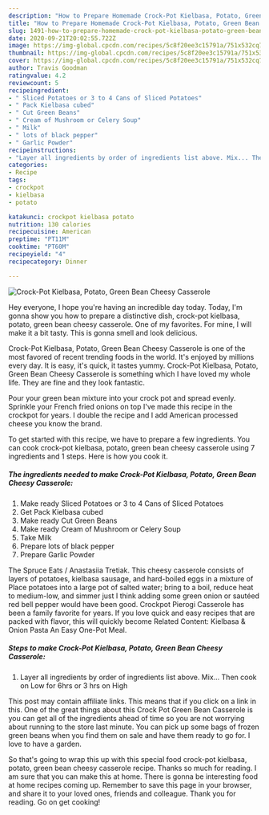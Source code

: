 ```yaml
---
description: "How to Prepare Homemade Crock-Pot Kielbasa, Potato, Green Bean Cheesy Casserole"
title: "How to Prepare Homemade Crock-Pot Kielbasa, Potato, Green Bean Cheesy Casserole"
slug: 1491-how-to-prepare-homemade-crock-pot-kielbasa-potato-green-bean-cheesy-casserole
date: 2020-09-21T20:02:55.722Z
image: https://img-global.cpcdn.com/recipes/5c8f20ee3c15791a/751x532cq70/crock-pot-kielbasa-potato-green-bean-cheesy-casserole-recipe-main-photo.jpg
thumbnail: https://img-global.cpcdn.com/recipes/5c8f20ee3c15791a/751x532cq70/crock-pot-kielbasa-potato-green-bean-cheesy-casserole-recipe-main-photo.jpg
cover: https://img-global.cpcdn.com/recipes/5c8f20ee3c15791a/751x532cq70/crock-pot-kielbasa-potato-green-bean-cheesy-casserole-recipe-main-photo.jpg
author: Travis Goodman
ratingvalue: 4.2
reviewcount: 5
recipeingredient:
- " Sliced Potatoes or 3 to 4 Cans of Sliced Potatoes"
- " Pack Kielbasa cubed"
- " Cut Green Beans"
- " Cream of Mushroom or Celery Soup"
- " Milk"
- " lots of black pepper"
- " Garlic Powder"
recipeinstructions:
- "Layer all ingredients by order of ingredients list above. Mix... Then cook on Low for 6hrs or 3 hrs on High"
categories:
- Recipe
tags:
- crockpot
- kielbasa
- potato

katakunci: crockpot kielbasa potato 
nutrition: 130 calories
recipecuisine: American
preptime: "PT11M"
cooktime: "PT60M"
recipeyield: "4"
recipecategory: Dinner

---
```



![Crock-Pot Kielbasa, Potato, Green Bean Cheesy Casserole](https://img-global.cpcdn.com/recipes/5c8f20ee3c15791a/751x532cq70/crock-pot-kielbasa-potato-green-bean-cheesy-casserole-recipe-main-photo.jpg)

Hey everyone, I hope you're having an incredible day today. Today, I'm gonna show you how to prepare a distinctive dish, crock-pot kielbasa, potato, green bean cheesy casserole. One of my favorites. For mine, I will make it a bit tasty. This is gonna smell and look delicious.

Crock-Pot Kielbasa, Potato, Green Bean Cheesy Casserole is one of the most favored of recent trending foods in the world. It's enjoyed by millions every day. It is easy, it's quick, it tastes yummy. Crock-Pot Kielbasa, Potato, Green Bean Cheesy Casserole is something which I have loved my whole life. They are fine and they look fantastic.

Pour your green bean mixture into your crock pot and spread evenly. Sprinkle your French fried onions on top I&#39;ve made this recipe in the crockpot for years. I double the recipe and I add American processed cheese you know the brand.


To get started with this recipe, we have to prepare a few ingredients. You can cook crock-pot kielbasa, potato, green bean cheesy casserole using 7 ingredients and 1 steps. Here is how you cook it.

<!--inarticleads1-->

##### The ingredients needed to make Crock-Pot Kielbasa, Potato, Green Bean Cheesy Casserole:

1. Make ready  Sliced Potatoes or 3 to 4 Cans of Sliced Potatoes
1. Get  Pack Kielbasa cubed
1. Make ready  Cut Green Beans
1. Make ready  Cream of Mushroom or Celery Soup
1. Take  Milk
1. Prepare  lots of black pepper
1. Prepare  Garlic Powder


The Spruce Eats / Anastasiia Tretiak. This cheesy casserole consists of layers of potatoes, kielbasa sausage, and hard-boiled eggs in a mixture of Place potatoes into a large pot of salted water; bring to a boil, reduce heat to medium-low, and simmer just I think adding some green onion or sautéed red bell pepper would have been good. Crockpot Pierogi Casserole has been a family favorite for years. If you love quick and easy recipes that are packed with flavor, this will quickly become Related Content: Kielbasa &amp; Onion Pasta An Easy One-Pot Meal. 

<!--inarticleads2-->

##### Steps to make Crock-Pot Kielbasa, Potato, Green Bean Cheesy Casserole:

1. Layer all ingredients by order of ingredients list above. Mix... Then cook on Low for 6hrs or 3 hrs on High


This post may contain affiliate links. This means that if you click on a link in this. One of the great things about this Crock Pot Green Bean Casserole is you can get all of the ingredients ahead of time so you are not worrying about running to the store last minute. You can pick up some bags of frozen green beans when you find them on sale and have them ready to go for. I love to have a garden. 

So that's going to wrap this up with this special food crock-pot kielbasa, potato, green bean cheesy casserole recipe. Thanks so much for reading. I am sure that you can make this at home. There is gonna be interesting food at home recipes coming up. Remember to save this page in your browser, and share it to your loved ones, friends and colleague. Thank you for reading. Go on get cooking!
